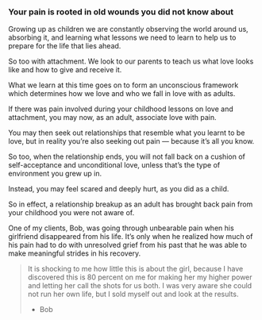 
### Your pain is rooted in old wounds you did not know about

Growing up as children we are constantly observing the world around us, absorbing it, and learning what lessons we need to learn to help us to prepare for the life that lies ahead.

So too with attachment. We look to our parents to teach us what love looks like and how to give and receive it.

What we learn at this time goes on to form an unconscious framework which determines how we love and who we fall in love with as adults.

If there was pain involved during your childhood lessons on love and attachment, you may now, as an adult, associate love with pain.

You may then seek out relationships that resemble what you learnt to be love, but in reality you’re also seeking out pain — because it’s all you know.

So too, when the relationship ends, you will not fall back on a cushion of self-acceptance and unconditional love, unless that’s the type of environment you grew up in.

Instead, you may feel scared and deeply hurt, as you did as a child. 

So in effect, a relationship breakup as an adult has brought back pain from your childhood you were not aware of.

One of my clients, Bob, was going through unbearable pain when his girlfriend disappeared from his life. It’s only when he realized how much of his pain had to do with unresolved grief from his past that he was able to make meaningful strides in his recovery.

> It is shocking to me how little this is about the girl, because I have discovered this is 80 percent on me for making her my higher power and letting her call the shots for us both. I was very aware she could not run her own life, but I sold myself out and look at the results.
> - Bob